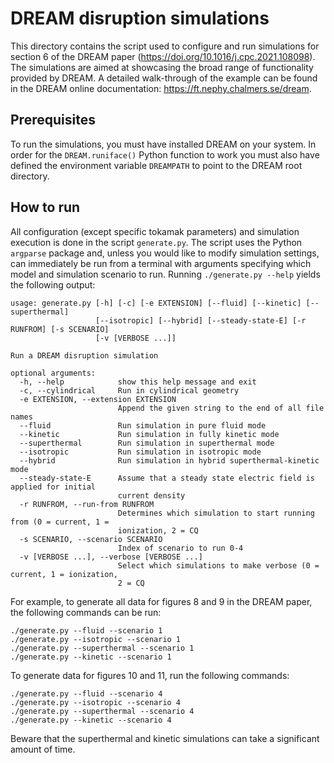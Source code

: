 # DREAM disruption simulations
This directory contains the script used to configure and run simulations for
section 6 of the DREAM paper (https://doi.org/10.1016/j.cpc.2021.108098). The
simulations are aimed at showcasing the broad range of functionality provided
by DREAM. A detailed walk-through of the example can be found in the DREAM
online documentation: https://ft.nephy.chalmers.se/dream.

## Prerequisites
To run the simulations, you must have installed DREAM on your system. In order
for the ``DREAM.runiface()`` Python function to work you must also have defined
the environment variable ``DREAMPATH`` to point to the DREAM root directory.

## How to run
All configuration (except specific tokamak parameters) and simulation execution
is done in the script ``generate.py``. The script uses the Python ``argparse``
package and, unless you would like to modify simulation settings, can
immediately be run from a terminal with arguments specifying which model and
simulation scenario to run. Running ``./generate.py --help`` yields the
following output:
```
usage: generate.py [-h] [-c] [-e EXTENSION] [--fluid] [--kinetic] [--superthermal]
                   [--isotropic] [--hybrid] [--steady-state-E] [-r RUNFROM] [-s SCENARIO]
                   [-v [VERBOSE ...]]

Run a DREAM disruption simulation

optional arguments:
  -h, --help            show this help message and exit
  -c, --cylindrical     Run in cylindrical geometry
  -e EXTENSION, --extension EXTENSION
                        Append the given string to the end of all file names
  --fluid               Run simulation in pure fluid mode
  --kinetic             Run simulation in fully kinetic mode
  --superthermal        Run simulation in superthermal mode
  --isotropic           Run simulation in isotropic mode
  --hybrid              Run simulation in hybrid superthermal-kinetic mode
  --steady-state-E      Assume that a steady state electric field is applied for initial
                        current density
  -r RUNFROM, --run-from RUNFROM
                        Determines which simulation to start running from (0 = current, 1 =
                        ionization, 2 = CQ
  -s SCENARIO, --scenario SCENARIO
                        Index of scenario to run 0-4
  -v [VERBOSE ...], --verbose [VERBOSE ...]
                        Select which simulations to make verbose (0 = current, 1 = ionization,
                        2 = CQ
```
For example, to generate all data for figures 8 and 9 in the DREAM paper, the
following commands can be run:
```
./generate.py --fluid --scenario 1
./generate.py --isotropic --scenario 1
./generate.py --superthermal --scenario 1
./generate.py --kinetic --scenario 1
```
To generate data for figures 10 and 11, run the following commands:
```
./generate.py --fluid --scenario 4
./generate.py --isotropic --scenario 4
./generate.py --superthermal --scenario 4
./generate.py --kinetic --scenario 4
```
Beware that the superthermal and kinetic simulations can take a significant
amount of time.

